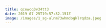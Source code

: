 ```yaml
---
title: qcewcq3v34tt3
date: 2019-07-25T19:57:32.151Z
image: /images/1_sg-ulnm73whmdogklrqdza.jpeg
---
```


